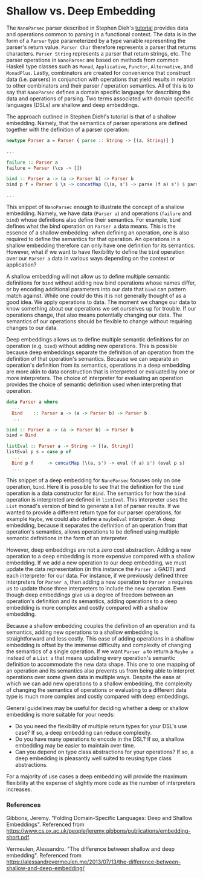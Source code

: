 # Shallow vs. Deep Embedding

The `NanoParsec` parser described in Stephen Dieh's [tutorial](http://dev.stephendiehl.com/fun/002_parsers.html)
provides data and operations common to parsing in a functional context. The data is in the form of a `Parser` type
parameterized by a type variable representing the parser's return value. `Parser Char` therefore represents a parser that returns
characters. `Parser String` represents a parser that return strings, etc. The parser operations in `NanoParsec` are based on methods
from common Haskell type classes such as `Monad`, `Applicative`, `Functor`, `Alternative`, and `MonadPlus`. Lastly, combinators are
created for convenience that construct data (i.e. parsers) in conjunction with operations that yield results in relation to other
combinators and their parser / operation semantics. All of this is to say that `NanoParsec` defines a domain specific language for
describing the data and operations of parsing. Two terms associated with domain specific languages (DSLs) are shallow and deep
embeddings.

The approach outlined in Stephen Diehl's tutorial is that of a shallow embedding. Namely, that the semantics of parser operations are
defined together with the definition of a parser operation:

```haskell
newtype Parser a = Parser { parse :: String -> [(a, String)] }

...

failure :: Parser a
failure = Parser (\cs -> [])

bind :: Parser a -> (a -> Parser b) -> Parser b
bind p f = Parser $ \s -> concatMap (\(a, s') -> parse (f a) s') $ parse p s

...
```

This snippet of `NanoParsec`  enough to illustrate the concept of a shallow embedding. Namely, we have data (`Parser a`)
and operations (`failure` and `bind`) whose definitions also define their semantics. For example, `bind` defines what the bind
operation on `Parser a` data means. This is the essence of a shallow embedding: when defining an operation, one is also required
to define the semantics for that operation. An operations in a shallow embedding therefore can only have one definition for its semantics.
However, what if we want to have flexibility to define the `bind` operation over our `Parser a` data in various ways depending on the context or application?

A shallow embedding will not allow us to define multiple semantic definitions for `bind` without adding new bind operations whose names differ, or by encoding
additional parameters into our data that `bind` can pattern match against. While one _could_ do this it is not generally thought of as a good idea. We apply
operations to data. The moment we change our data to know something about our operations we set ourselves up for trouble. If our operations change, that also means
potentially changing our data. The semantics of our operations should be flexible to change without requiring changes to our data.

Deep embeddings allows us to define multiple semantic definitions for an operation (e.g. `bind`) without adding new operations. This is possible because deep embeddings
separate the definition of an operation from the definition of that operation's semantics. Because we can separate an operation's definition from its semantics, operations
in a deep embedding are more akin to data construction that is interpreted or evaluated by one or more interpreters. The choice of interpreter for evaluating an operation
provides the choice of semantic definition used when interpreting that operation.

```haskell
data Parser a where
  ...
  Bind    :: Parser a -> (a -> Parser b) -> Parser b
  ...

bind :: Parser a -> (a -> Parser b) -> Parser b
bind = Bind

listEval :: Parser a -> String -> [(a, String)]
listEval p s = case p of
  ...
  Bind p f     -> concatMap (\(a, s') -> eval (f a) s') (eval p s)
  ...
```

This snippet of a deep embedding for `NanoParsec` focuses only on one operation, `bind`. Here it is possible to see that the definition for the `bind` operation
is a data constructor for `Bind`. The semantics for how the `bind` operation is interpreted are defined in `listEval`. This interpreter uses the `List` monad's version of
bind to generate a list of parser results. If we wanted to provide a different return type for our parser operations, for example `Maybe`, we could also define a `maybeEval`
interpreter. A deep embedding, because it separates the definition of an operation from that operation's semantics, allows operations to be defined using multiple semantic definitions in the form of an interpreter.

However, deep embeddings are not a zero cost abstraction. Adding a new operation to a deep embedding is more expensive compared with a shallow embedding. If we add a
new operation to our deep embedding, we must update the data representation (in this instance the `Parser a` GADT) and each interpreter for our data. For instance,
if we previously defined three interpreters for `Parser a`, then adding a new operation to `Parser a` requires us to update those three interpreters to include the
new operation. Even though deep embeddings give us a degree of freedom between an operation's definition and its semantics, adding operations to a deep embedding is more complex and costly compared with a shallow embedding.

Because a shallow embedding couples the definition of an operation and its semantics, adding new operations to a shallow embedding is straightforward and less costly. This
ease of adding operations in a shallow embedding is offset by the immense difficulty and complexity of changing the semantics of a single operation. If we want `Parser a` to
return a `Maybe a` instead of a `List a` that means updating every operation's semantic definition to accommodate the new data shape. This one to one mapping of an operation and
its semantics also prevents us from being able to interpret operations over some given data in multiple ways. Despite the ease at which we can add new operations to a shallow
embedding, the complexity of changing the semantics of operations or evaluating to a different data type is much more complex and costly compared with deep embeddings.

General guidelines may be useful for deciding whether a deep or shallow embedding is more suitable for your needs:

* Do you need the flexibility of multiple return types for your DSL's use case? If so, a deep embedding can reduce complexity.
* Do you have many operations to encode in the DSL? If so, a shallow embedding may be easier to maintain over time.
* Can you depend on type class abstractions for your operations? If so, a deep embedding is pleasantly well suited to reusing type class abstractions.

For a majority of use cases a deep embedding will provide the maximum flexibility at the expense of slightly more code as the number of interpreters increases.

### References

Gibbons, Jeremy. "Folding Domain-Specific Languages: Deep and Shallow Embeddings". Referenced from https://www.cs.ox.ac.uk/people/jeremy.gibbons/publications/embedding-short.pdf.

Vermeulen, Alessandro. "The difference between shallow and deep embedding". Referenced from https://alessandrovermeulen.me/2013/07/13/the-difference-between-shallow-and-deep-embedding/
